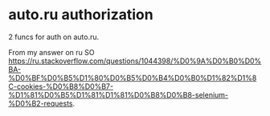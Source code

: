 # auto.ru authorization
2 funcs for auth on auto.ru.

From my answer on ru SO https://ru.stackoverflow.com/questions/1044398/%D0%9A%D0%B0%D0%BA-%D0%BF%D0%B5%D1%80%D0%B5%D0%B4%D0%B0%D1%82%D1%8C-cookies-%D0%B8%D0%B7-%D1%81%D0%B5%D1%81%D1%81%D0%B8%D0%B8-selenium-%D0%B2-requests.